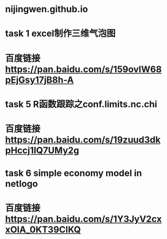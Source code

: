 # nijingwen.github.io
# task 1 excel制作三维气泡图
# 百度链接 https://pan.baidu.com/s/159ovIW68pEjGsy17jB8h-A
# task 5 R函数跟踪之conf.limits.nc.chi
# 百度链接 https://pan.baidu.com/s/19zuud3dkpHccj1IQ7UMy2g
# task 6 simple economy model in netlogo
# 百度链接 https://pan.baidu.com/s/1Y3JyV2cxxOlA_0KT39ClKQ

